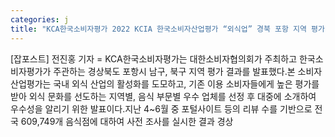 ```yaml
---
categories: j
title: "KCA한국소비자평가 2022 KCIA 한국소비자산업평가 “외식업” 경북 포항 지역 평가 발표"
---
```

[잡포스트] 전진홍 기자 = KCA한국소비자평가는 대한소비자협의회가 주최하고 한국소비자평가가 주관하는  경상북도 포항시 남구, 북구 지역 평가 결과를 발표했다.본 소비자산업평가는 국내 외식 산업의 활성화를 도모하고, 기존 이용 소비자들에게 높은 평가를 받아 외식 문화를 선도하는 지역별, 음식 부문별 우수 업체를 선정 후 대중에 소개하여 우수성을 알리기 위한 발표이다.지난 4~6월 중 포털사이트 등의 리뷰 수를 기반으로 전국 609,749개 음식점에 대하여 사전 조사를 실시한 결과 경상